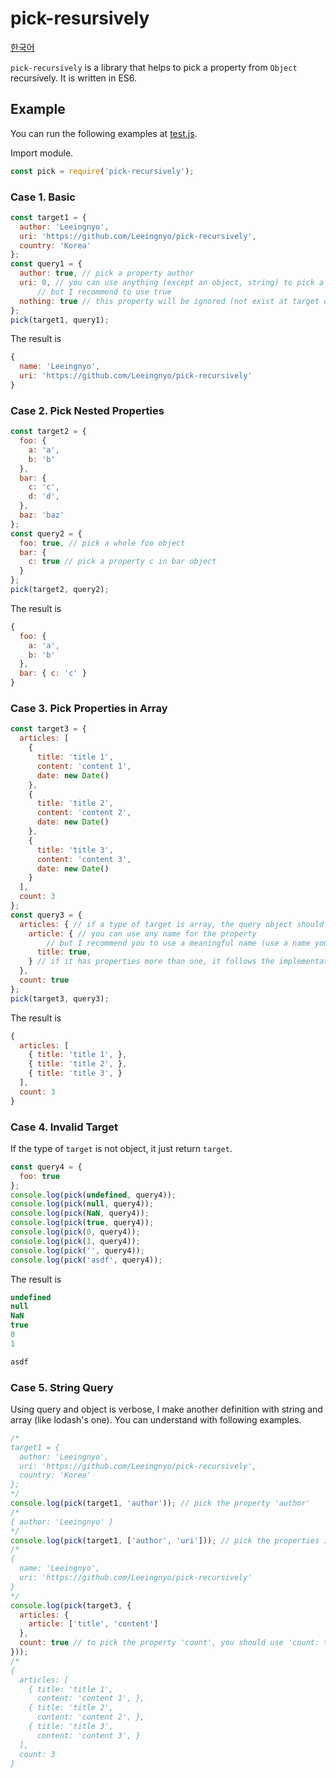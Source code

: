 # pick-resursively

[한국어](README.ko.md)

`pick-recursively` is a library that helps to pick a property from `Object` recursively.
It is written in ES6.

## Example

You can run the following examples at [test.js](test.js).

Import module.

```js
const pick = require('pick-recursively');
```

### Case 1. Basic

```js
const target1 = {
  author: 'Leeingnyo',
  uri: 'https://github.com/Leeingnyo/pick-recursively',
  country: 'Korea'
};
const query1 = {
  author: true, // pick a property author
  uri: 0, // you can use anything (except an object, string) to pick a property
      // but I recommend to use true
  nothing: true // this property will be ignored (not exist at target object)
};
pick(target1, query1);
```

The result is

```js
{
  name: 'Leeingnyo',
  uri: 'https://github.com/Leeingnyo/pick-recursively'
}
```

### Case 2. Pick Nested Properties

```js
const target2 = {
  foo: {
    a: 'a',
    b: 'b'
  },
  bar: {
    c: 'c',
    d: 'd',
  },
  baz: 'baz'
};
const query2 = {
  foo: true, // pick a whole foo object
  bar: {
    c: true // pick a property c in bar object
  }
};
pick(target2, query2);
```

The result is

```js
{
  foo: {
    a: 'a',
    b: 'b'
  },
  bar: { c: 'c' }
}
```

### Case 3. Pick Properties in Array

```js
const target3 = {
  articles: [
    {
      title: 'title 1',
      content: 'content 1',
      date: new Date()
    },
    {
      title: 'title 2',
      content: 'content 2',
      date: new Date()
    },
    {
      title: 'title 3',
      content: 'content 3',
      date: new Date()
    }
  ],
  count: 3
};
const query3 = {
  articles: { // if a type of target is array, the query object should have only one property
    article: { // you can use any name for the property
        // but I recommend you to use a meaningful name (use a name you use in foreach statement)
      title: true,
    } // if it has properties more than one, it follows the implementation of Object.keys
  },
  count: true
};
pick(target3, query3);
```

The result is

```js
{
  articles: [
    { title: 'title 1', },
    { title: 'title 2', },
    { title: 'title 3', }
  ],
  count: 3
}
```

### Case 4. Invalid Target

If the type of `target` is not object, it just return `target`.

```js
const query4 = {
  foo: true
};
console.log(pick(undefined, query4));
console.log(pick(null, query4));
console.log(pick(NaN, query4));
console.log(pick(true, query4));
console.log(pick(0, query4));
console.log(pick(1, query4));
console.log(pick('', query4));
console.log(pick('asdf', query4));
```

The result is

```js
undefined
null
NaN
true
0
1

asdf
```

### Case 5. String Query

Using query and object is verbose, I make another definition with string and array (like lodash's one).
You can understand with following examples.

```js
/*
target1 = {
  author: 'Leeingnyo',
  uri: 'https://github.com/Leeingnyo/pick-recursively',
  country: 'Korea'
};
*/
console.log(pick(target1, 'author')); // pick the property 'author'
/*
{ author: 'Leeingnyo' }
*/
console.log(pick(target1, ['author', 'uri'])); // pick the properties in the array
/*
{
  name: 'Leeingnyo',
  uri: 'https://github.com/Leeingnyo/pick-recursively'
}
*/
console.log(pick(target3, {
  articles: {
    article: ['title', 'content']
  },
  count: true // to pick the property 'count', you should use 'count: true' syntax
}));
/*
{
  articles: [
    { title: 'title 1',
      content: 'content 1', },
    { title: 'title 2',
      content: 'content 2', },
    { title: 'title 3',
      content: 'content 3', }
  ],
  count: 3
}
```
